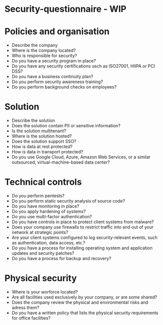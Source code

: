 # Security-questionnaire - WIP

# Policies and organisation 
* Describe the company
* Where is the company located?
* Who is responsible for security?
* Do you have a security program in place?
* Do you have any security certifications usch as ISO27001, HIIPA or PCI DSS?
* Do you have a business continuity plan?
* Do you perform security awareness training?
* Do you perform background checks on employees?

# Solution
* Describe the solution 
* Does the solution contain PII or sensitive information?
* Is the solution multitenant?
* Where is the solution hosted?
* Does the solution support SSO?
* How is data at rest protected?
* How is data in transport protected?
* Do you use Google Cloud, Azure, Amazon Web Services, or a similar outsourced, virtual-machine-based data center?

# Technical controls 
* Do you perform pentests?
* Do you perform static security analysis of source code?
* Do you have monitoring in place?
* Do you apply hardening of systems?
* Do you use multi-factor authentication?
* Do you have controls in place to protect client systems from malware?
* Does your company use firewalls to restrict traffic into and out of your network at strategic points?
* Are your client systems configured to log security-relevant events, such as authentication, data access, etc.?
* Do you have a process for installing operating system and application updates and security patches?
* Do you have a process for backup and recovery?

# Physical security
* Where is your worforce located?
* Are all facilities used exclusively by your company, or are some shared?
* Does the company review the physical and environmental risks and adress them?
* Do you have a written policy that lists the physical security requirements for office facilities?

